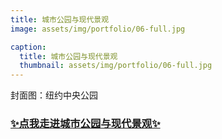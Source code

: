 ```yaml
---
title: 城市公园与现代景观
image: assets/img/portfolio/06-full.jpg

caption:
  title: 城市公园与现代景观
  thumbnail: assets/img/portfolio/06-full.jpg
---
```


封面图：纽约中央公园

### [✨点我走进城市公园与现代景观✨](./6)